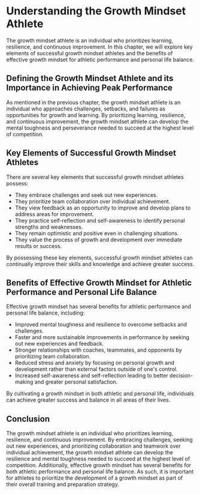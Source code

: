 Understanding the Growth Mindset Athlete
========================================

The growth mindset athlete is an individual who prioritizes learning, resilience, and continuous improvement. In this chapter, we will explore key elements of successful growth mindset athletes and the benefits of effective growth mindset for athletic performance and personal life balance.

Defining the Growth Mindset Athlete and its Importance in Achieving Peak Performance
------------------------------------------------------------------------------------

As mentioned in the previous chapter, the growth mindset athlete is an individual who approaches challenges, setbacks, and failures as opportunities for growth and learning. By prioritizing learning, resilience, and continuous improvement, the growth mindset athlete can develop the mental toughness and perseverance needed to succeed at the highest level of competition.

Key Elements of Successful Growth Mindset Athletes
--------------------------------------------------

There are several key elements that successful growth mindset athletes possess:

* They embrace challenges and seek out new experiences.
* They prioritize team collaboration over individual achievement.
* They view feedback as an opportunity to improve and develop plans to address areas for improvement.
* They practice self-reflection and self-awareness to identify personal strengths and weaknesses.
* They remain optimistic and positive even in challenging situations.
* They value the process of growth and development over immediate results or success.

By possessing these key elements, successful growth mindset athletes can continually improve their skills and knowledge and achieve greater success.

Benefits of Effective Growth Mindset for Athletic Performance and Personal Life Balance
---------------------------------------------------------------------------------------

Effective growth mindset has several benefits for athletic performance and personal life balance, including:

* Improved mental toughness and resilience to overcome setbacks and challenges.
* Faster and more sustainable improvements in performance by seeking out new experiences and feedback.
* Stronger relationships with coaches, teammates, and opponents by prioritizing team collaboration.
* Reduced stress and anxiety by focusing on personal growth and development rather than external factors outside of one's control.
* Increased self-awareness and self-reflection leading to better decision-making and greater personal satisfaction.

By cultivating a growth mindset in both athletic and personal life, individuals can achieve greater success and balance in all areas of their lives.

Conclusion
----------

The growth mindset athlete is an individual who prioritizes learning, resilience, and continuous improvement. By embracing challenges, seeking out new experiences, and prioritizing collaboration and teamwork over individual achievement, the growth mindset athlete can develop the resilience and mental toughness needed to succeed at the highest level of competition. Additionally, effective growth mindset has several benefits for both athletic performance and personal life balance. As such, it is important for athletes to prioritize the development of a growth mindset as part of their overall training and preparation strategy.


